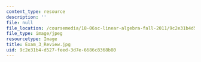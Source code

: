 ```yaml
---
content_type: resource
description: ''
file: null
file_location: /coursemedia/18-06sc-linear-algebra-fall-2011/9c2e31b4d527feed3d7e6686c8368b80_Exam_3_Review.jpg
file_type: image/jpeg
resourcetype: Image
title: Exam_3_Review.jpg
uid: 9c2e31b4-d527-feed-3d7e-6686c8368b80
---
```

